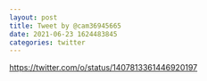 ```yaml
--- 
layout: post 
title: Tweet by @cam36945665 
date: 2021-06-23 1624483845 
categories: twitter 
--- 
```

https://twitter.com/o/status/1407813361446920197